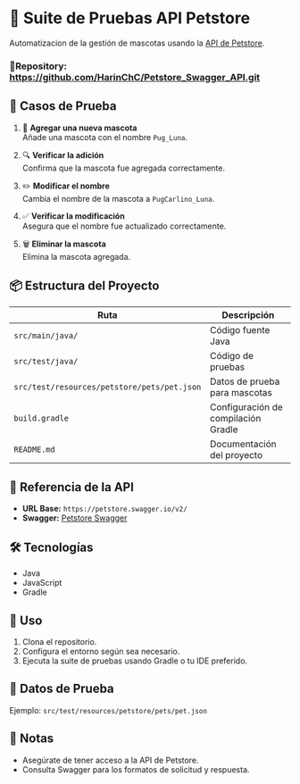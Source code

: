 # 🐾 Suite de Pruebas API Petstore

Automatizacion de la gestión de mascotas usando la [API de Petstore](https://petstore.swagger.io/v2/).

### 🔗Repository: https://github.com/HarinChC/Petstore_Swagger_API.git


## 🧪 Casos de Prueba

1. 🐶 **Agregar una nueva mascota**  
   Añade una mascota con el nombre `Pug_Luna`.


2. 🔍 **Verificar la adición**  
   Confirma que la mascota fue agregada correctamente.


3. ✏️ **Modificar el nombre**  
   Cambia el nombre de la mascota a `PugCarlino_Luna`.


4. ✅ **Verificar la modificación**  
   Asegura que el nombre fue actualizado correctamente.


5. 🗑️ **Eliminar la mascota**  
   Elimina la mascota agregada.

## 📦 Estructura del Proyecto

| Ruta                                      | Descripción                                 |
|--------------------------------------------|---------------------------------------------|
| `src/main/java/`                          | Código fuente Java                          |
| `src/test/java/`                          | Código de pruebas                           |
| `src/test/resources/petstore/pets/pet.json`| Datos de prueba para mascotas               |
| `build.gradle`                            | Configuración de compilación Gradle         |
| `README.md`                               | Documentación del proyecto                  |

## 🔗 Referencia de la API

- **URL Base:** `https://petstore.swagger.io/v2/`
- **Swagger:** [Petstore Swagger](https://petstore.swagger.io/#/pet/updatePet)

## 🛠️ Tecnologías

- Java
- JavaScript
- Gradle

## 🚀 Uso

1. Clona el repositorio.
2. Configura el entorno según sea necesario.
3. Ejecuta la suite de pruebas usando Gradle o tu IDE preferido.

## 📁 Datos de Prueba

Ejemplo: `src/test/resources/petstore/pets/pet.json`

## 📝 Notas

- Asegúrate de tener acceso a la API de Petstore.
- Consulta Swagger para los formatos de solicitud y respuesta.